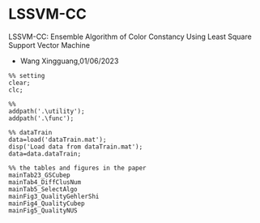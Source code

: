 # LSSVM-CC
LSSVM-CC: Ensemble Algorithm of Color Constancy Using Least Square Support Vector Machine
- Wang Xingguang,01/06/2023
```
%% setting
clear;
clc;
    
%%
addpath('.\utility');
addpath('.\func');
    
%% dataTrain
data=load('dataTrain.mat');
disp('Load data from dataTrain.mat');
data=data.dataTrain;
    
%% the tables and figures in the paper
mainTab23_GSCubep
mainTab4_DiffClusNum
mainTab5_SelectAlgo
mainFig3_QualityGehlerShi
mainFig4_QualityCubep
mainFig5_QualityNUS
```
